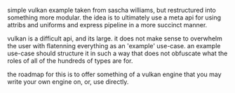 simple vulkan example taken from sascha williams, but restructured
into something more modular.  the idea is to ultimately use a meta
api for using attribs and uniforms and express pipeline in a more
succinct manner.

vulkan is a difficult api, and its large.  it does not make sense
to overwhelm the user with flatenning everything as an 'example'
use-case.  an example use-case should structure it in such a way
that does not obfuscate what the roles of all of the hundreds
of types are for.

the roadmap for this is to offer something of a vulkan engine that
you may write your own engine on, or, use directly.

